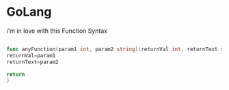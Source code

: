 # GoLang

i'm in love with this Function Syntax

```go

func anyFunction(param1 int, param2 string)(returnVal int, returnText string){
returnVal=param1
returnText=param2

return
}
```
